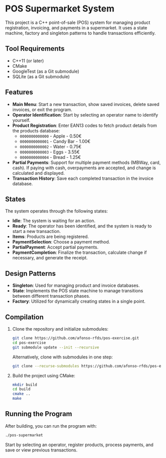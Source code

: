 
# POS Supermarket System

This project is a C++ point-of-sale (POS) system for managing product registration, invoicing, and payments in a supermarket. It uses a state machine, factory and singleton patterns to handle transactions efficiently.

## Tool Requirements
- C++11 (or later)
- CMake
- GoogleTest (as a Git submodule)
- SQLite (as a Git submodule)

## Features

- **Main Menu**: Start a new transaction, show saved invoices, delete saved invoices, or exit the program.
- **Operator Identification**: Start by selecting an operator name to identify yourself.
- **Product Registration**: Enter EAN13 codes to fetch product details from the products database:
  - `0000000000000` - Apple     - 0.50€
  - `0000000000001` - Candy Bar - 1.00€
  - `0000000000002` - Water     - 0.75€
  - `0000000000003` - Eggs      - 3.55€
  - `0000000000004` - Bread     - 1.25€
- **Partial Payments**: Support for multiple payment methods (MBWay, card, cash). If paying with cash, overpayments are accepted, and change is calculated and displayed.
- **Transaction History**: Save each completed transaction in the invoice database.

## States
The system operates through the following states:
- **Idle**: The system is waiting for an action.
- **Ready**: The operator has been identified, and the system is ready to start a new transaction.
- **Items**: Products are being registered.
- **PaymentSelection**: Choose a payment method.
- **PartialPayment**: Accept partial payments.
- **PaymentCompletion**: Finalize the transaction, calculate change if necessary, and generate the receipt.

## Design Patterns
- **Singleton**: Used for managing product and invoice databases.
- **State**: Implements the POS state machine to manage transitions between different transaction phases.
- **Factory**: Utilized for dynamically creating states in a single point.

## Compilation

1. Clone the repository and initialize submodules:
   ```bash
   git clone https://github.com/afonso-rfds/pos-exercise.git
   cd pos-exercise
   git submodule update --init --recursive
   ```
   Alternatively, clone with submodules in one step:
   ```bash
   git clone --recurse-submodules https://github.com/afonso-rfds/pos-exercise.git
   ```

2. Build the project using CMake:
   ```bash
   mkdir build
   cd build
   cmake ..
   make
   ```

## Running the Program

After building, you can run the program with:
```bash
./pos-supermarket
```

Start by selecting an operator, register products, process payments, and save or view previous transactions.